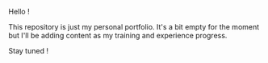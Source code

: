 Hello !

This repository is just my personal portfolio. It's a bit empty for the moment but I'll be adding content as my training and experience progress.

Stay tuned !
